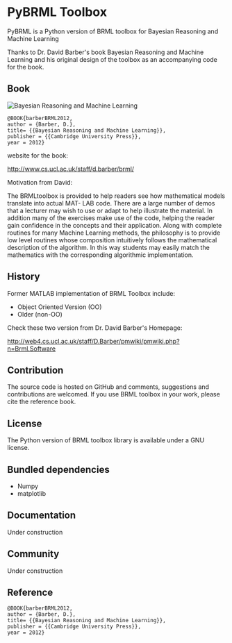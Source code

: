 PyBRML Toolbox
======

PyBRML is a Python version of BRML toolbox for Bayesian Reasoning and Machine Learning

Thanks to Dr. David Barber's book Bayesian Reasoning and Machine Learning and his original design of the toolbox as an accompanying code for the book.

Book
-------
![Bayesian Reasoning and Machine Learning](http://web4.cs.ucl.ac.uk/staff/D.Barber/textbook/jacket.gif)

	@BOOK{barberBRML2012,
	author = {Barber, D.},
	title= {{Bayesian Reasoning and Machine Learning}},
	publisher = {{Cambridge University Press}},
	year = 2012}

website for the book:

http://www.cs.ucl.ac.uk/staff/d.barber/brml/
	
Motivation from David:

The BRMLtoolbox is provided to help readers see how mathematical models translate into actual MAT-
LAB code. There are a large number of demos that a lecturer may wish to use or adapt to help illustrate
the material. In addition many of the exercises make use of the code, helping the reader gain confidence
in the concepts and their application. Along with complete routines for many Machine Learning methods,
the philosophy is to provide low level routines whose composition intuitively follows the mathematical description
of the algorithm. In this way students may easily match the mathematics with the corresponding
algorithmic implementation.


History
-------

Former MATLAB implementation of BRML Toolbox include:

 * Object Oriented Version (OO)
 * Older (non-OO)

 Check these two version from Dr. David Barber's Homepage:
 
 http://web4.cs.ucl.ac.uk/staff/D.Barber/pmwiki/pmwiki.php?n=Brml.Software

Contribution
-------
The source code is hosted on GitHub and comments, suggestions and contributions are welcomed.
If you use BRML toolbox in your work, please cite the reference book.

License
-------
The Python version of BRML toolbox library is available under a GNU license.

Bundled dependencies
-------
 * Numpy
 * matplotlib

Documentation
-------
Under construction

Community
-------
Under construction

Reference
-------
	@BOOK{barberBRML2012,
	author = {Barber, D.},
	title= {{Bayesian Reasoning and Machine Learning}},
	publisher = {{Cambridge University Press}},
	year = 2012}

 
 

 

